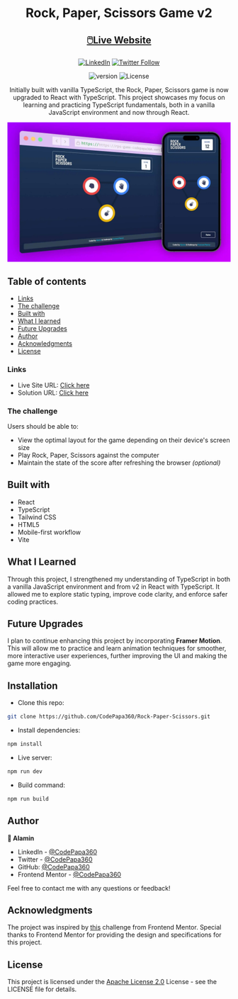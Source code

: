 <h1 align="center">Rock, Paper, Scissors Game v2</h1>

<h2 align="center">

[🖱️Live Website](https://rps-game-v2-codepapa360.vercel.app)

</h2>

<!-- Badges -->
<div align="center">

[![LinkedIn](https://img.shields.io/badge/LinkedIn-Connect-blue?style=for-the-badge&logo=linkedin)](https://www.linkedin.com/in/CodePapa360)
[![Twitter Follow](https://img.shields.io/twitter/follow/CodePapa360?style=for-the-badge&logo=x)](https://x.com/CodePapa360)

![version](https://img.shields.io/github/package-json/v/CodePapa360/Rock-Paper-Scissors?color=blue)
![License](https://img.shields.io/badge/License-Apache%202.0-blue)

</div>

<!-- Brief -->
<p align="center">
Initially built with vanilla TypeScript, the Rock, Paper, Scissors game is now upgraded to React with TypeScript. This project showcases my focus on learning and practicing TypeScript fundamentals, both in a vanilla JavaScript environment and now through React.
</p>

<!-- Screenshot -->
<a align="center" href="https://rps-game-v2-codepapa360.vercel.app">

![Screenshot](./public/images/rps-game-thumbnail.webp)

</a>

## Table of contents

- [Links](#links)
- [The challenge](#the-challenge)
- [Built with](#built-with)
- [What I learned](#what-i-learned)
- [Future Upgrades](#future-upgrades)
- [Author](#author)
- [Acknowledgments](#acknowledgments)
- [License](#license)

### Links

- Live Site URL: [Click here](https://rps-game-v2-codepapa360.vercel.app)
- Solution URL: [Click here](https://www.frontendmentor.io/solutions/rock-paper-scissors-game-with-typescript-fe6IN10Ent)

### The challenge

Users should be able to:

- View the optimal layout for the game depending on their device's screen size
- Play Rock, Paper, Scissors against the computer
- Maintain the state of the score after refreshing the browser _(optional)_

## Built with

- React
- TypeScript
- Tailwind CSS
- HTML5
- Mobile-first workflow
- Vite

## What I Learned

Through this project, I strengthened my understanding of TypeScript in both a vanilla JavaScript environment and from v2 in React with TypeScript. It allowed me to explore static typing, improve code clarity, and enforce safer coding practices.

## Future Upgrades

I plan to continue enhancing this project by incorporating **Framer Motion**. This will allow me to practice and learn animation techniques for smoother, more interactive user experiences, further improving the UI and making the game more engaging.

## Installation

- Clone this repo:

```sh
git clone https://github.com/CodePapa360/Rock-Paper-Scissors.git
```

- Install dependencies:

```sh
npm install
```

- Live server:

```sh
npm run dev
```

- Build command:

```sh
npm run build
```

## Author

<b>👤 Alamin</b>

- LinkedIn - [@CodePapa360](https://www.linkedin.com/in/codepapa360)
- Twitter - [@CodePapa360](https://www.twitter.com/CodePapa360)
- GitHub: [@CodePapa360](https://github.com/codepapa360)
- Frontend Mentor - [@CodePapa360](https://www.frontendmentor.io/profile/CodePapa360)

Feel free to contact me with any questions or feedback!

## Acknowledgments

The project was inspired by [this](https://www.frontendmentor.io/challenges/rock-paper-scissors-game-pTgwgvgH) challenge from Frontend Mentor. Special thanks to Frontend Mentor for providing the design and specifications for this project.

## License

This project is licensed under the [Apache License 2.0](./LICENSE.md) License - see the LICENSE file for details.
